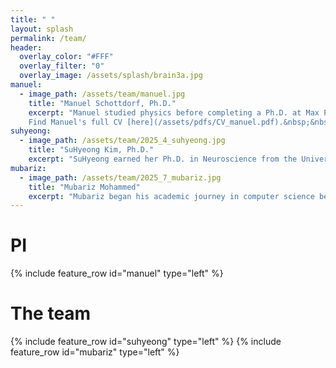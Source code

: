 ```yaml
---
title: " "
layout: splash
permalink: /team/
header:
  overlay_color: "#FFF"
  overlay_filter: "0"
  overlay_image: /assets/splash/brain3a.jpg
manuel:
  - image_path: /assets/team/manuel.jpg
    title: "Manuel Schottdorf, Ph.D."
    excerpt: "Manuel studied physics before completing a Ph.D. at Max Planck in Germany and a Postdoc at the Princeton Neuroscience Institute. He enjoys developing scientific instrumentation and won numerous awards over the years, among them a Boehringer Ingelheim Fonds PhD Fellowship, an Otto Hahn medal, and a Burroughs Wellcome Fund's Career Award. In addition to science, Manuel's interests include labor rights and he was an organizing committee member for the postdoc union at Princeton.<br/><br/>
    Find Manuel's full CV [here](/assets/pdfs/CV_manuel.pdf).&nbsp;&nbsp;&nbsp;&nbsp;Send Manuel an [e-mail](mailto:maschott-at-udel.edu)."
suhyeong:
  - image_path: /assets/team/2025_4_suhyeong.jpg
    title: "SuHyeong Kim, Ph.D."
    excerpt: "SuHyeong earned her Ph.D. in Neuroscience from the University of Delaware, where she was co-advised by Dr. Amy Griffin and Dr. Anna Klintsova. Her doctoral research focused on how developmental alcohol exposure alters cognitive function later in life, using in vivo electrophysiology, immunohistochemistry, and behavioral analysis. Through this work, she developed a growing interest in the complexity of neural circuits involved in memory and decision-making, particularly in how these circuits interact with external sensory inputs such as visual stimuli and perception. Outside the lab, SuHyeong enjoys photography and traveling."
mubariz:
  - image_path: /assets/team/2025_7_mubariz.jpg
    title: "Mubariz Mohammed"
    excerpt: "Mubariz began his academic journey in computer science before pivoting toward healthcare research during his master’s in Computational Data Science at UC Riverside. His work focuses on bridging machine learning and biology, with particular interest in building equitable, interpretable models in healthcare and genomics. Mubariz’s multicultural upbringing informs a research philosophy rooted in equity, curiosity, and a deep appreciation for how diverse lived experiences intersect with data and health outcomes. Beyond research, Mubariz enjoys reconnecting with nature through hiking, travelling and exploring new cuisines."  
---
```

# PI
{% include feature_row id="manuel" type="left" %}
# The team
{% include feature_row id="suhyeong" type="left" %}
{% include feature_row id="mubariz" type="left" %}
<!-- {% include feature_row %} -->

